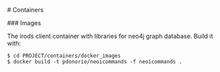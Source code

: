 
# Containers

### Images

The irods client container with libraries for neo4j graph database.
Build it with:

```
$ cd PROJECT/containers/docker_images
$ docker build -t pdonorio/neoicommands -f neoicommands .
```
